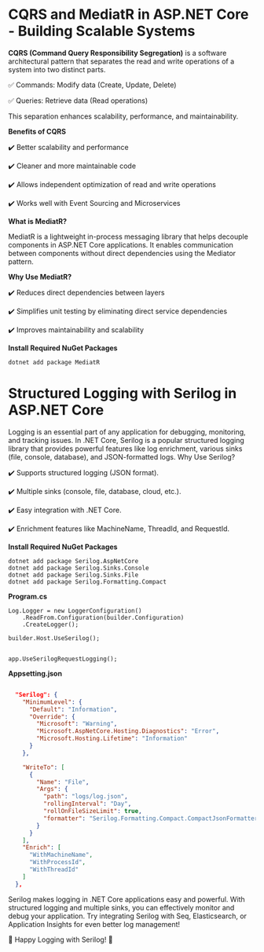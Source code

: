 # CQRS and MediatR in ASP.NET Core - Building Scalable Systems

**CQRS (Command Query Responsibility Segregation)** is a software architectural pattern that separates the read and write operations of a system into two distinct parts.

✅ Commands: Modify data (Create, Update, Delete)

✅ Queries: Retrieve data (Read operations)

This separation enhances scalability, performance, and maintainability.

**Benefits of CQRS**

✔️ Better scalability and performance

✔️ Cleaner and more maintainable code

✔️ Allows independent optimization of read and write operations

✔️ Works well with Event Sourcing and Microservices

**What is MediatR?**

MediatR is a lightweight in-process messaging library that helps decouple components in ASP.NET Core applications. It enables communication between components without direct dependencies using the Mediator pattern.

**Why Use MediatR?**

✔️ Reduces direct dependencies between layers

✔️ Simplifies unit testing by eliminating direct service dependencies

✔️ Improves maintainability and scalability


**Install Required NuGet Packages**
 ```
dotnet add package MediatR
```

# Structured Logging with Serilog in ASP.NET Core
Logging is an essential part of any application for debugging, monitoring, and tracking issues. In .NET Core, Serilog is a popular structured logging library that provides powerful features like log enrichment, various sinks (file, console, database), and JSON-formatted logs.
Why Use Serilog?

✔️ Supports structured logging (JSON format).

✔️ Multiple sinks (console, file, database, cloud, etc.).

✔️ Easy integration with .NET Core.

✔️ Enrichment features like MachineName, ThreadId, and RequestId.

 **Install Required NuGet Packages**
 ```
dotnet add package Serilog.AspNetCore
dotnet add package Serilog.Sinks.Console
dotnet add package Serilog.Sinks.File
dotnet add package Serilog.Formatting.Compact
```
**Program.cs**
```
Log.Logger = new LoggerConfiguration()
    .ReadFrom.Configuration(builder.Configuration)
    .CreateLogger();

builder.Host.UseSerilog();


app.UseSerilogRequestLogging();

```
**Appsetting.json**
``` json

  "Serilog": {
    "MinimumLevel": {
      "Default": "Information",
      "Override": {
        "Microsoft": "Warning",
        "Microsoft.AspNetCore.Hosting.Diagnostics": "Error",
        "Microsoft.Hosting.Lifetime": "Information"
      }
    },

    "WriteTo": [
      {
        "Name": "File",
        "Args": {
          "path": "logs/log.json",
          "rollingInterval": "Day",
          "rollOnFileSizeLimit": true,
          "formatter": "Serilog.Formatting.Compact.CompactJsonFormatter, Serilog.Formatting.Compact"
        }
      }
    ],
    "Enrich": [
      "WithMachineName",
      "WithProcessId",
      "WithThreadId"
    ]
  },
```

Serilog makes logging in .NET Core applications easy and powerful. With structured logging and multiple sinks, you can effectively monitor and debug your application. Try integrating Serilog with Seq, Elasticsearch, or Application Insights for even better log management!

🔹 Happy Logging with Serilog! 🚀
